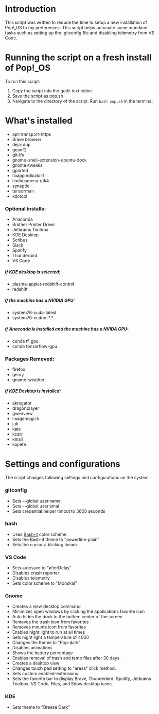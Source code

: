 # Introduction
This script was written to reduce the time to setup a new installation of Pop!_OS to my preferences.  This script helps automate some mundane tasks such as setting up the .gitconfig file and disabling telemetry from VS Code. 

# Running the script on a fresh install of Pop!_OS
To run this script:

1. Copy the script into the gedit text editor.
2. Save the script as pop.sh
3. Navigate to the directory of the script.  Run `bash pop.sh` in the terminal.

# What's installed
* apt-transport-https 
* Brave browser
* deja-dup
* gconf2 
* git-lfs 
* gnome-shell-extension-ubuntu-dock
* gnome-tweaks 
* gparted
* libappindicator1 
* libdbusmenu-gtk4  
* synaptic 
* tensorman 
* xdotool

### Optional installs:
* Anaconda
* Brother Printer Driver
* Jetbrains Toolbox
* KDE Desktop
* Scribus
* Slack
* Spotify
* Thunderbird
* VS Code


##### If KDE desktop is selected:
* plasma-applet-redshift-control
* redshift

##### If the machine has a NVIDIA GPU:
* system76-cuda-latest
* system76-cudnn-\*.\*

##### If Anaconda is installed and the machine has a NVIDA GPU:
* conda tf_gpu
* conda tensorflow-gpu

### Packages Removed:
* firefox 
* geary
* gnome-weather 

##### If KDE Desktop is installed:
* akregator
* dragonplayer
* gwenview
* imagemagick
* juk
* kate
* kcalc
* kmail
* kopete


# Settings and configurations
The script changes following settings and configurations on the system.

### gitconfig
* Sets --global user.name
* Sets --global user.emal
* Sets credential.helper timout to 3600 seconds

### bash
* Uses [Bash-it](https://github.com/Bash-it/bash-it) color scheme.
* Sets the Bash-it theme to "powerline-plain"
* Sets the cursor a blinking ibeam

### VS Code
* Sets autosave to "afterDelay"
* Disables crash reporter
* Disables telemetry
* Sets color scheme to "Monokai"

### Gnome
* Creates a view desktop command
* Minimizes open windows by clicking the applications favorite icon
* Auto hides the dock to the bottem center of the screen
* Removes the trash icon from favorites
* Removes mounts icon from favorites
* Enables night light to run at all times
* Sets night light a temperature of 4000
* Changes the theme to "Pop-dark"
* Disables animations
* Shows the battery percentage
* Enables removal of trash and temp files after 30 days.
* Creates a desktop view
* Changes touch pad setting to "areas" click method.
* Sets custom enabled-extensions
* Sets the favorite bar to display Brave, Thunderbird, Spotify, Jetbrains Toolbox, VS Code, Files, and Show desktop icons.

### KDE
* Sets theme to "Breeze Dark"

